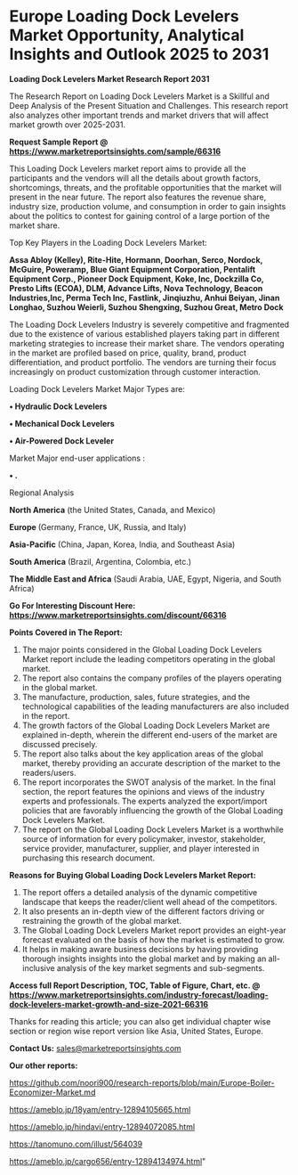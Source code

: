 # Europe Loading Dock Levelers Market Opportunity, Analytical Insights and Outlook 2025 to 2031

<strong>Loading Dock Levelers Market Research Report 2031</strong>

The Research Report on Loading Dock Levelers Market is a Skillful and Deep Analysis of the Present Situation and Challenges. This research report also analyzes other important trends and market drivers that will affect market growth over 2025-2031.

<strong>Request Sample Report @ <a href=https://www.marketreportsinsights.com/sample/66316>https://www.marketreportsinsights.com/sample/66316</a></strong>

This Loading Dock Levelers market report aims to provide all the participants and the vendors will all the details about growth factors, shortcomings, threats, and the profitable opportunities that the market will present in the near future. The report also features the revenue share, industry size, production volume, and consumption in order to gain insights about the politics to contest for gaining control of a large portion of the market share.

Top Key Players in the Loading Dock Levelers Market:

<strong>Assa Abloy (Kelley), Rite-Hite, Hormann, Doorhan, Serco, Nordock, McGuire, Poweramp, Blue Giant Equipment Corporation, Pentalift Equipment Corp., Pioneer Dock Equipment, Koke, Inc, Dockzilla Co, Presto Lifts (ECOA), DLM, Advance Lifts, Nova Technology, Beacon Industries,Inc, Perma Tech Inc, Fastlink, Jinqiuzhu, Anhui Beiyan, Jinan Longhao, Suzhou Weierli, Suzhou Shengxing, Suzhou Great, Metro Dock</strong>

The Loading Dock Levelers Industry is severely competitive and fragmented due to the existence of various established players taking part in different marketing strategies to increase their market share. The vendors operating in the market are profiled based on price, quality, brand, product differentiation, and product portfolio. The vendors are turning their focus increasingly on product customization through customer interaction.

Loading Dock Levelers Market Major Types are:

<strong>• Hydraulic Dock Levelers

• Mechanical Dock Levelers

• Air-Powered Dock Leveler</strong>

Market Major end-user applications :

<strong>• .</strong>

Regional Analysis

</u><strong><b>North America</b></strong> (the United States, Canada, and Mexico)

<strong><b>Europe </b></strong>(Germany, France, UK, Russia, and Italy)

<strong><b>Asia-Pacific</b></strong> (China, Japan, Korea, India, and Southeast Asia)

<strong><b>South America</b></strong> (Brazil, Argentina, Colombia, etc.)

<strong><b>The Middle East and Africa</b></strong> (Saudi Arabia, UAE, Egypt, Nigeria, and South Africa)

<strong>Go For Interesting Discount Here: <a href=https://www.marketreportsinsights.com/discount/66316>https://www.marketreportsinsights.com/discount/66316</a></strong>

<strong>Points Covered in The Report:</strong>
<ol>
  <li>The major points considered in the Global Loading Dock Levelers Market report include the leading competitors operating in the global market.</li>
  <li>The report also contains the company profiles of the players operating in the global market.</li>
  <li>The manufacture, production, sales, future strategies, and the technological capabilities of the leading manufacturers are also included in the report.</li>
  <li>The growth factors of the Global Loading Dock Levelers Market are explained in-depth, wherein the different end-users of the market are discussed precisely.</li>
  <li>The report also talks about the key application areas of the global market, thereby providing an accurate description of the market to the readers/users.</li>
  <li>The report incorporates the SWOT analysis of the market. In the final section, the report features the opinions and views of the industry experts and professionals. The experts analyzed the export/import policies that are favorably influencing the growth of the Global Loading Dock Levelers Market.</li>
  <li>The report on the Global Loading Dock Levelers Market is a worthwhile source of information for every policymaker, investor, stakeholder, service provider, manufacturer, supplier, and player interested in purchasing this research document.</li>
</ol>
<strong>Reasons for Buying Global Loading Dock Levelers Market Report:</strong>

<ol>
  <li>The report offers a detailed analysis of the dynamic competitive landscape that keeps the reader/client well ahead of the competitors.</li>
  <li>It also presents an in-depth view of the different factors driving or restraining the growth of the global market.</li>
  <li>The Global Loading Dock Levelers Market report provides an eight-year forecast evaluated on the basis of how the market is estimated to grow.</li>
  <li>It helps in making aware business decisions by having providing thorough insights insights into the global market and by making an all-inclusive analysis of the key market segments and sub-segments.</li>
</ol>
<strong>Access full Report Description, TOC, Table of Figure, Chart, etc. @ <a href=https://www.marketreportsinsights.com/industry-forecast/loading-dock-levelers-market-growth-and-size-2021-66316>https://www.marketreportsinsights.com/industry-forecast/loading-dock-levelers-market-growth-and-size-2021-66316</a></strong>


Thanks for reading this article; you can also get individual chapter wise section or region wise report version like Asia, United States, Europe.

<strong>Contact Us:</strong>
sales@marketreportsinsights.com

<strong>Our other reports:</strong>

<a href=https://github.com/noori900/research-reports/blob/main/Europe-Boiler-Economizer-Market.md>https://github.com/noori900/research-reports/blob/main/Europe-Boiler-Economizer-Market.md</a>

<a href=https://ameblo.jp/18yam/entry-12894105665.html>https://ameblo.jp/18yam/entry-12894105665.html</a>

<a href=https://ameblo.jp/hindavi/entry-12894072085.html>https://ameblo.jp/hindavi/entry-12894072085.html</a>

<a href=https://tanomuno.com/illust/564039>https://tanomuno.com/illust/564039</a>

<a href=https://ameblo.jp/cargo656/entry-12894134974.html>https://ameblo.jp/cargo656/entry-12894134974.html</a>"
